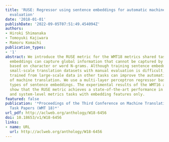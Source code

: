 ```yaml
---
title: 'RUSE: Regressor using sentence embeddings for automatic machine translation
  evaluation'
date: '2018-01-01'
publishDate: '2022-09-05T07:51:49.454094Z'
authors:
- Hiroki Shimanaka
- Tomoyuki Kajiwara
- Mamoru Komachi
publication_types:
- '1'
abstract: We introduce the RUSE metric for the WMT18 metrics shared task. Sentence
  embeddings can capture global information that cannot be captured by local features
  based on character or word N-grams. Although training sentence embeddings using
  small-scale translation datasets with manual evaluation is difficult, sentence embeddings
  trained from large-scale data in other tasks can improve the automatic evaluation
  of machine translation. We use a multi-layer perceptron regressor based on three
  types of sentence embeddings. The experimental results of the WMT16 and WMT17 datasets
  show that the RUSE metric achieves a state-of-the-art performance in both segment-
  and system-level metrics tasks with embedding features only.
featured: false
publication: '*Proceedings of the Third Conference on Machine Translation: Shared
  Task Papers (WMT 18)*'
url_pdf: http://aclweb.org/anthology/W18-6456
doi: 10.18653/v1/W18-6456
links:
- name: URL
  url: http://aclweb.org/anthology/W18-6456
---
```


